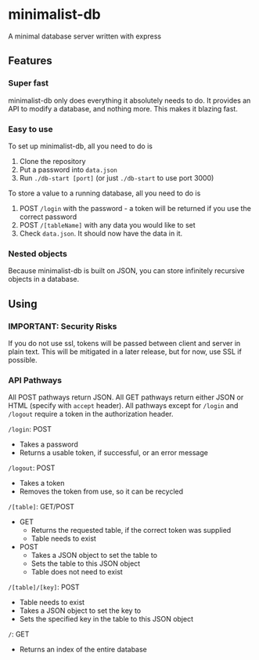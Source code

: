 # minimalist-db
A minimal database server written with express
## Features
### Super fast
minimalist-db only does everything it absolutely needs to do. It provides an API to modify a database, and nothing more. This makes it blazing fast.
### Easy to use
To set up minimalist-db, all you need to do is

1. Clone the repository
2. Put a password into `data.json`
3. Run `./db-start [port]` (or just `./db-start` to use port 3000)

To store a value to a running database, all you need to do is

1. POST `/login` with the password - a token will be returned if you use the correct password
2. POST `/[tableName]` with any data you would like to set
3. Check `data.json`. It should now have the data in it.
### Nested objects
Because minimalist-db is built on JSON, you can store infinitely recursive objects in a database.
## Using
### IMPORTANT: Security Risks
If you do not use ssl, tokens will be passed between client and server in plain text. This will be mitigated in a later release, but for now, use SSL if possible.
### API Pathways
All POST pathways return JSON.
All GET pathways return either JSON or HTML (specify with `accept` header).
All pathways except for `/login` and `/logout` require a token in the authorization header.

`/login`: POST
* Takes a password
* Returns a usable token, if successful, or an error message

`/logout`: POST
* Takes a token
* Removes the token from use, so it can be recycled

`/[table]`: GET/POST
* GET
  * Returns the requested table, if the correct token was supplied
  * Table needs to exist
* POST
  * Takes a JSON object to set the table to
  * Sets the table to this JSON object
  * Table does not need to exist

`/[table]/[key]`: POST
* Table needs to exist
* Takes a JSON object to set the key to
* Sets the specified key in the table to this JSON object

`/`: GET
* Returns an index of the entire database
